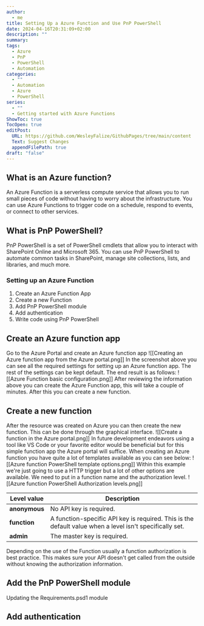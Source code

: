```yaml
---
author:
  - me
title: Setting Up a Azure Function and Use PnP PowerShell
date: 2024-04-16T20:31:09+02:00
description: ""
summary: 
tags:
  - Azure
  - PnP
  - PowerShell
  - Automation
categories:
  - ""
  - Automation
  - Azure
  - PowerShell
series:
  - ""
  - Getting started with Azure Functions
ShowToc: true
TocOpen: true
editPost:
  URL: https://github.com/WesleyFalize/GithubPages/tree/main/content
  Text: Suggest Changes
  appendFilePath: true
draft: "false"
---
```

## What is an Azure function?

An Azure Function is a serverless compute service that allows you to run small pieces of code without having to worry about the infrastructure. You can use Azure Functions to trigger code on a schedule, respond to events, or connect to other services.

## What is PnP PowerShell?

PnP PowerShell is a set of PowerShell cmdlets that allow you to interact with SharePoint Online and Microsoft 365. You can use PnP PowerShell to automate common tasks in SharePoint, manage site collections, lists, and libraries, and much more.

### Setting up an Azure Function

1. Create an Azure Function App 
2. Create a new Function
3. Add PnP PowerShell module
4. Add authentication
5. Write code using PnP PowerShell

## Create an Azure function app
Go to the Azure Portal and create an Azure function app
![[Creating an Azure function app from the Azure portal.png]]
In the screenshot above you can see all the required settings for setting up an Azure function app. The rest of the settings can be kept default. The end result is as follows:
![[Azure Function basic configuration.png]]
After reviewing the information above you can create the Azure Function app, this will take a couple of minutes. After this you can create a new function.
## Create a new function
After the resource was created on Azure you can then create the new function. This can be done through the graphical interface. 
![[Create a function in the Azure portal.png]]
In future development endeavors using a tool like VS Code or your favorite editor would be beneficial but for this simple function app the Azure portal will suffice. When creating an Azure function you have quite a lot of templates available as you can see below:
![[Azure function PowerShell template options.png]]
Within this example we're just going to use a HTTP trigger but a lot of other options are available. 
We need to put in a function name and the authorization level.
![[Azure function PowerShell Authorization levels.png]]

| Level value   | Description                                                                                             |
| ------------- | ------------------------------------------------------------------------------------------------------- |
| **anonymous** | No API key is required.                                                                                 |
| **function**  | A function-specific API key is required. This is the default value when a level isn't specifically set. |
| **admin**     | The master key is required.                                                                             |
Depending on the use of the Function usually a function authorization is best practice. This makes sure your API doesn't get called from the outside without knowing the authorization information.

## Add the PnP PowerShell module
Updating the Requirements.psd1 module

## Add authentication

## 
